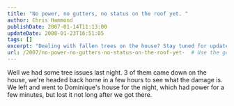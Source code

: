 ```yaml
---
title: "No power, no gutters, no status on the roof yet. "
author: Chris Hammond
publishDate: 2007-01-14T11:13:00
updateDate: 2008-01-23T16:51:05
tags: []
excerpt: "Dealing with fallen trees on the house? Stay tuned for updates on the damage as we head back home to assess the situation after a rough night."
url: /2007/no-power-no-gutters-no-status-on-the-roof-yet-  # Use the generated URL with year
---
```

Well we had some tree issues last night. 3 of them came down on the house, we're headed back home in a few hours to see what the damage is. We left and went to Dominique's house for the night, which had power for a few minutes, but lost it not long after we got there.

